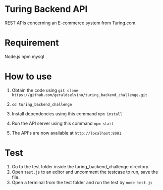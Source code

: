 # Turing Backend API 

REST APIs concerning an E-commerce system from Turing.com. 

# Requirement 

Node.js 
npm 
mysql 

# How to use 

1. Obtain the code using `git clone https://github.com/geraldselvino/turing_backend_challenge.git` 

2. `cd turing_backend_challenge` 
3. Install dependencies using this command `npm install` 
4. Run the API server using this command `npm start` 
5. The API's are now available at `http://localhost:8081` 

# Test 

1. Go to the test folder inside the turing_backend_challenge directory. 
2. Open `test.js` to an editor and uncomment the testcase to run, save the file. 
3. Open a terminal from the test folder and run the test by `node test.js` 

